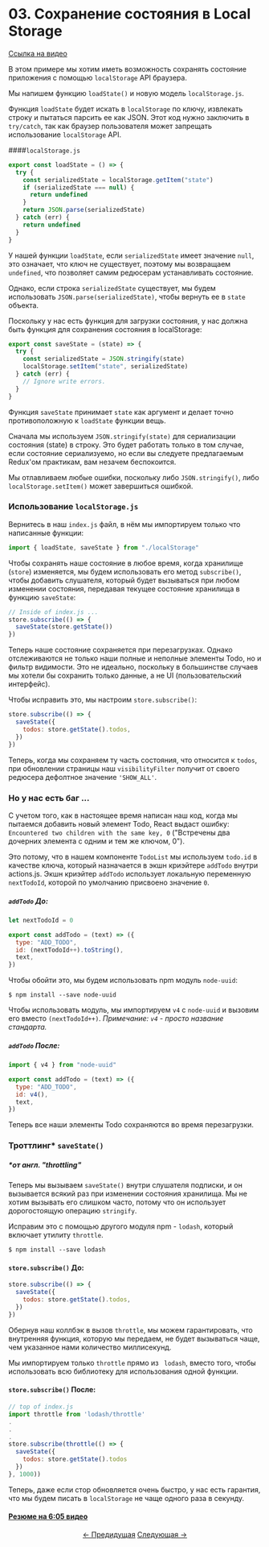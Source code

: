 # 03. Сохранение состояния в Local Storage

[Ссылка на видео](https://egghead.io/lessons/javascript-redux-persisting-the-state-to-the-local-storage)

В этом примере мы хотим иметь возможность сохранять состояние приложения с помощью `localStorage` API браузера.

Мы напишем функцию `loadState()` и новую модель `localStorage.js`.

Функция `loadState` будет искать в `localStorage` по ключу, извлекать строку и пытаться парсить ее как JSON. Этот код нужно заключить в `try/catch`, так как браузер пользователя может запрещать использование `localStorage` API.

####`localStorage.js`

```javascript
export const loadState = () => {
  try {
    const serializedState = localStorage.getItem("state")
    if (serializedState === null) {
      return undefined
    }
    return JSON.parse(serializedState)
  } catch (err) {
    return undefined
  }
}
```

У нашей функции `loadState`, если `serializedState` имеет значение `null`, это означает, что ключ не существует, поэтому мы возвращаем `undefined`, что позволяет самим редюсерам устанавливать состояние.

Однако, если строка `serializedState` существует, мы будем использовать `JSON.parse(serializedState)`, чтобы вернуть ее в `state` объекта.

Поскольку у нас есть функция для загрузки состояния, у нас должна быть функция для сохранения состояния в localStorage:

```javascript
export const saveState = (state) => {
  try {
    const serializedState = JSON.stringify(state)
    localStorage.setItem("state", serializedState)
  } catch (err) {
    // Ignore write errors.
  }
}
```

Функция `saveState` принимает `state` как аргумент и делает точно противоположную к `loadState` функции вещь.

Сначала мы используем `JSON.stringify(state)` для сериализации состояния (state) в строку. Это будет работать только в том случае, если состояние сериализуемо, но если вы следуете предлагаемым Redux'ом практикам, вам незачем беспокоится.

Мы отлавливаем любые ошибки, поскольку либо `JSON.stringify()`, либо `localStorage.setItem()` может завершиться ошибкой.

### Использование `localStorage.js`

Вернитесь в наш `index.js` файл, в нём мы импортируем только что написанные функции:

```javascript
import { loadState, saveState } from "./localStorage"
```

Чтобы сохранять наше состояние в любое время, когда хранилище (`store`) изменяется, мы будем использовать его метод `subscribe()`, чтобы добавить слушателя, который будет вызываться при любом изменении состояния, передавая текущее состояние хранилища в функцию `saveState`:

```javascript
// Inside of index.js ...
store.subscribe(() => {
  saveState(store.getState())
})
```

Теперь наше состояние сохраняется при перезагрузках. Однако отслеживаются не только наши полные и неполные элементы Todo, но и фильтр видимости. Это не идеально, поскольку в большинстве случаев мы хотели бы сохранить только данные, а не UI (пользовательский интерфейс).

Чтобы исправить это, мы настроим `store.subscribe()`:

```javascript
store.subscribe(() => {
  saveState({
    todos: store.getState().todos,
  })
})
```

Теперь, когда мы сохраняем ту часть состояния, что относится к `todos`, при обновлении страницы наш `visibilityFilter` получит от своего редюсера дефолтное значение `'SHOW_ALL'`.

### Но у нас есть баг ...

С учетом того, как в настоящее время написан наш код, когда мы пытаемся добавить новый элемент Todo, React выдаст ошибку: `Encountered two children with the same key, 0` ("Встречены два дочерних элемента с одним и тем же ключом, 0").

Это потому, что в нашем компоненте `TodoList` мы используем `todo.id` в качестве ключа, который назначается в экшн криэйтере `addTodo` внутри actions.js. Экшн криэйтер `addTodo` использует локальную переменную `nextTodoId`, которой по умолчанию присвоено значение `0`.

##### `addTodo` До:

```javascript
let nextTodoId = 0

export const addTodo = (text) => ({
  type: "ADD_TODO",
  id: (nextTodoId++).toString(),
  text,
})
```

Чтобы обойти это, мы будем использовать npm модуль `node-uuid`:

`$ npm install --save node-uuid`

Чтобы использовать модуль, мы импортируем `v4` с `node-uuid` и вызовим его вместо `(nextTodoId++)`. _Примечание: `v4` - просто название стандарта._

##### `addTodo` После:

```javascript
import { v4 } from "node-uuid"

export const addTodo = (text) => ({
  type: "ADD_TODO",
  id: v4(),
  text,
})
```

Теперь все наши элементы Todo сохраняются во время перезагрузки.

### Троттлинг\* `saveState()`

##### \*_от англ._ "throttling"

Теперь мы вызываем `saveState()` внутри слушателя подписки, и он вызывается всякий раз при изменении состояния хранилища. Мы не хотим вызывать его слишком часто, потому что он использует дорогостоящую операцию `stringify`.

Исправим это с помощью другого модуля npm - `lodash`, который включает утилиту `throttle`.

`$ npm install --save lodash`

#### `store.subscribe()` До:

```javascript
store.subscribe(() => {
  saveState({
    todos: store.getState().todos,
  })
})
```

Обернув наш коллбэк в вызов `throttle`, мы можем гарантировать, что внутренняя функция, которую мы передаем, не будет вызываться чаще, чем указанное нами количество миллисекунд.

Мы импортируем только `throttle` прямо из ` lodash`, вместо того, чтобы использовать всю библиотеку для использования одной функции.

#### `store.subscribe()` После:

```javascript
// top of index.js
import throttle from 'lodash/throttle'
.
.
.
store.subscribe(throttle(() => {
  saveState({
    todos: store.getState().todos
  })
}, 1000))
```

Теперь, даже если стор обновляется очень быстро, у нас есть гарантия, что мы будем писать в `localStorage` не чаще одного раза в секунду.

#### [Резюме на 6:05 видео](https://egghead.io/lessons/javascript-redux-persisting-the-state-to-the-local-storage#/tab-transcript)

<p align="center">
<a href="./02-Supplying_the_Initial_State.md"><- Предидущая</a>
<a href="./04-Refactoring_the_Entry_Point.md">Следующая -></a>
</p>
